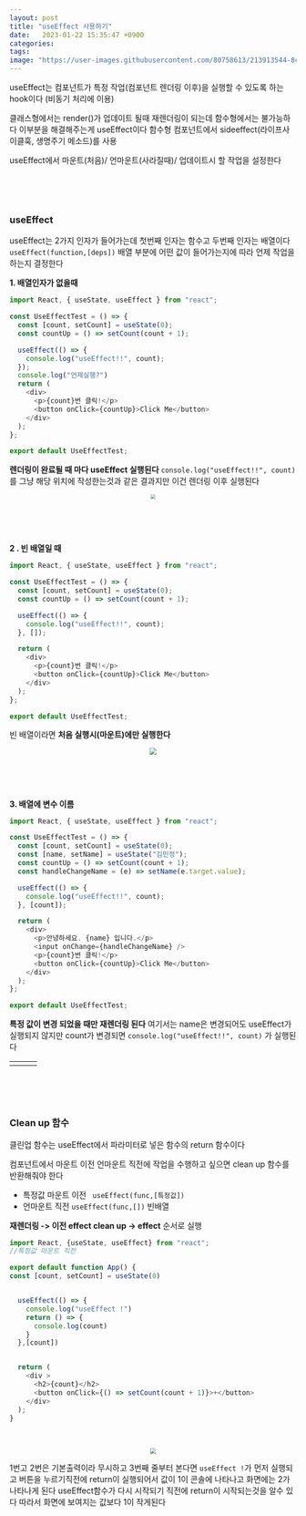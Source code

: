 ```yaml
---
layout: post
title: "useEffect 사용하기"
date:   2023-01-22 15:35:47 +0900
categories:
tags:
image: "https://user-images.githubusercontent.com/80758613/213913544-8c84f84c-e7d5-45b9-80a4-c0d21b56a2be.png"
---
```


useEffect는 컴포넌트가 특정 작업(컴포넌트 렌더링 이후)을 실행할 수 있도록 하는 hook이다 (비동기 처리에 이용)

클래스형에서는 render()가 업데이트 될때 재렌더링이 되는데 함수형에서는 불가능하다 이부분을 해결해주는게 useEffect이다 함수형 컴포넌트에서 sideeffect(라이프사이클훅, 생명주기 메소드)를 사용

useEffect에서 마운트(처음)/ 언마운트(사라질때)/ 업데이트시 할 작업을 설정한다

&nbsp;

&nbsp;

### useEffect

useEffect는 2가지 인자가 들어가는데 첫번째 인자는 함수고 두번째 인자는 배열이다 `useEffect(function,[deps])` 배열 부분에 어떤 값이 들어가는지에 따라 언제 작업을 하는지 결정한다

**1. 배열인자가 없을때**

``` js
import React, { useState, useEffect } from "react";

const UseEffectTest = () => {
  const [count, setCount] = useState(0);
  const countUp = () => setCount(count + 1);

  useEffect(() => {
    console.log("useEffect!!", count);
  });
  console.log("언제실행?")
  return (
    <div>
      <p>{count}번 클릭!</p>
      <button onClick={countUp}>Click Me</button>
    </div>
  );
};

export default UseEffectTest;
```

**렌더링이 완료될 때 마다 useEffect 실행된다**  `console.log("useEffect!!", count)`를 그냥 해당 위치에 작성한는것과 같은 결과지만 이건 렌더링 이후 실행된다

 <center>
<img src="https://user-images.githubusercontent.com/80758613/213913544-8c84f84c-e7d5-45b9-80a4-c0d21b56a2be.png" style="zoom:50%;">
</center>


&nbsp;

&nbsp;

**2 . 빈 배열일 때**

``` js
import React, { useState, useEffect } from "react";

const UseEffectTest = () => {
  const [count, setCount] = useState(0);
  const countUp = () => setCount(count + 1);

  useEffect(() => {
    console.log("useEffect!!", count);
  }, []);

  return (
    <div>
      <p>{count}번 클릭!</p>
      <button onClick={countUp}>Click Me</button>
    </div>
  );
};

export default UseEffectTest;
```

빈 배열이라면 **처음 실행시(마운트)에만 실행한다**

<center>
<img src="https://user-images.githubusercontent.com/80758613/213913671-64449495-f5ae-49de-bc5b-d33319357dbe.png" style="zoom:70%;">
</center>




&nbsp;

&nbsp;

**3. 배열에 변수 이름**

``` js
import React, { useState, useEffect } from "react";

const UseEffectTest = () => {
  const [count, setCount] = useState(0);
  const [name, setName] = useState("김민정");
  const countUp = () => setCount(count + 1);
  const handleChangeName = (e) => setName(e.target.value);

  useEffect(() => {
    console.log("useEffect!!", count);
  }, [count]);

  return (
    <div>
      <p>안녕하세요. {name} 입니다.</p>
      <input onChange={handleChangeName} />
      <p>{count}번 클릭!</p>
      <button onClick={countUp}>Click Me</button>
    </div>
  );
};

export default UseEffectTest;
```

**특정 값이 변경 되었을 때만 재렌더링 된다** 여기서는 name은 변경되어도 useEffect가 실행되지 않지만 count가 변경되면 `console.log("useEffect!!", count)` 가 실행된다

<table><td><center><img alt="" src="https://user-images.githubusercontent.com/80758613/213913955-9387d027-017f-4d78-9ef5-b04805153ca2.png" style="zoom:60%;" /></center></td><td><center><img alt="" src="https://user-images.githubusercontent.com/80758613/213913960-57f5722c-bbf1-4f10-980a-601d441c242d.png" style="zoom:60%;" /></center></td><td><center><img alt="" src="https://user-images.githubusercontent.com/80758613/213913961-d6b4f73e-4b3f-4185-90cf-da762757ef4c.png" style="zoom:60%;" /></center></td></table>

&nbsp;

&nbsp;

### Clean up 함수

클린업 함수는 useEffect에서 파라미터로 넣은 함수의 return 함수이다

컴포넌트에서 마운트 이전 언마운트 직전에 작업을 수행하고 싶으면 clean up 함수를 반환해줘야 한다

* 특정값 마운트 이전 ` useEffect(func,[특정값])`
* 언마운트 직전 `useEffect(func,[])` 빈배열

**재렌더링 -> 이전 effect clean up -> effect** 순서로 실행

``` js
import React, {useState, useEffect} from "react";
//특정값 마운트 직전

export default function App() {
const [count, setCount] = useState(0)


  useEffect(() => {
    console.log("useEffect !")
    return () => {
      console.log(count)
    }
  },[count])


  return (
    <div >
      <h2>{count}</h2>
      <button onClick={() => setCount(count + 1)}>+</button>
    </div>
  );
}
```

&nbsp;

<center>
<img src="https://user-images.githubusercontent.com/80758613/213979894-97a9dfbf-5179-4bd8-a5ff-db6b4fc20029.png" style="zoom:60%;">
</center>


1번고 2번은 기본출력이라 무시하고 3번째 줄부터 본다면 `useEffect !`가 먼저 실행되고 버튼을 누르기직전에 return이 실행되어서 값이 1이 콘솔에 나타나고 화면에는 2가 나타나게 된다 useEffect함수가 다시 시작되기 직전에 return이 시작되는것을 알수 있다 따라서 화면에 보여지는 값보다 1이 작게된다

